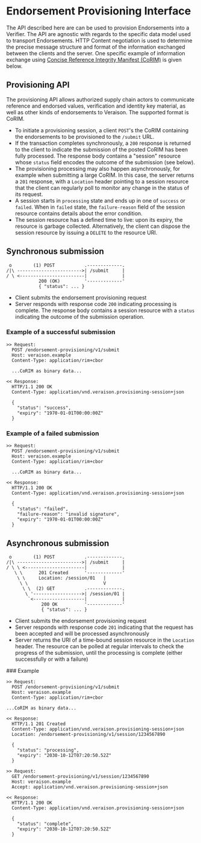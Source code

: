 # Endorsement Provisioning Interface

The API described here are can be used to provision 
Endorsements into a Verifier. The API are agnostic with regards to 
the specific data model used to transport Endorsements. HTTP Content negotiation is used to determine the precise message structure and format of the information exchanged between the clients and the server. 
One specific example of information exchange using
[Concise Reference Integrity Manifest (CoRIM)](https://datatracker.ietf.org/doc/draft-birkholz-rats-corim/) is given below.

## Provisioning API

The provisioning API allows authorized supply chain actors to communicate reference and endorsed values,
verification and identity key material, as well as other kinds of endorsements to Veraison. The supported 
format is CoRIM.

* To initiate a provisioning session, a client `POST`'s the CoRIM containing the endorsements to be provisioned to the `/submit` URL.
* If the transaction completes synchronously, a `200` response is returned to the client to indicate the
  submission of the posted CoRIM has been fully processed.  The response body contains a "session" resource whose `status` field encodes the outcome of the submission (see below).
* The provisioning processing may also happen asynchronously, for example when submitting a large CoRIM. In this case,
  the server returns a `201` response, with a `Location` header pointing to a session resource that the client can regularly poll to monitor any change in the status of its request.
* A session starts in `processing` state and ends up in one of `success` or `failed`. When in `failed` state, the `failure-reason` field of the session resource contains details about the error condition.
* The session resource has a defined time to live: upon its expiry, the resource is garbage collected.  Alternatively, the client can dispose the session resource by issuing a `DELETE` to the resource URI.

## Synchronous submission

```text
 o        (1) POST           .-------------.
/|\ ------------------------>| /submit     |
/ \ <------------------------|             |
            200 (OK)         '-------------' 
            { "status": ... }
```

* Client submits the endorsement provisioning request
* Server responds with response code `200` indicating processing is complete.
  The response body contains a session resource with a `status` indicating the outcome of the submission operation.

### Example of a successful submission

```text
>> Request:
  POST /endorsement-provisioning/v1/submit
  Host: veraison.example
  Content-Type: application/rim+cbor

  ...CoRIM as binary data...

<< Response:
  HTTP/1.1 200 OK
  Content-Type: application/vnd.veraison.provisioning-session+json

  {
    "status": "success",
    "expiry": "1970-01-01T00:00:00Z"
  }
```

### Example of a failed submission

```text
>> Request:
  POST /endorsement-provisioning/v1/submit
  Host: veraison.example
  Content-Type: application/rim+cbor

  ...CoRIM as binary data...

<< Response:
  HTTP/1.1 200 OK
  Content-Type: application/vnd.veraison.provisioning-session+json

  {
    "status": "failed",
    "failure-reason": "invalid signature",
    "expiry": "1970-01-01T00:00:00Z"
  }
```

## Asynchronous submission

```text
 o        (1) POST           .-------------.
/|\ ------------------------>| /submit     |
/ \ \ <----------------------|             |
   \ \      201 Created      '-------------'
    \ \     Location: /session/01   |
     \ \                            V
      \ \  (2) GET           .-------------.
       \ '------------------>| /session/01 |
        `<-------------------|             |
             200 OK          '-------------'
             { "status": ... }
```

* Client submits the endorsement provisioning request
* Server responds with response code `201` indicating that the request has been accepted and will be processed asynchronously
* Server returns the URI of a time-bound session resource in the `Location` header. The resource can be polled at regular intervals to check the progress of the submission, until the processing is complete (either successfully or with a failure)

### Example


```text
>> Request:
  POST /endorsement-provisioning/v1/submit
  Host: veraison.example
  Content-Type: application/rim+cbor

...CoRIM as binary data...
  
<< Response:
  HTTP/1.1 201 Created
  Content-Type: application/vnd.veraison.provisioning-session+json
  Location: /endorsement-provisioning/v1/session/1234567890

  {
    "status": "processing",
    "expiry": "2030-10-12T07:20:50.52Z"
  }
```

```text
>> Request:
  GET /endorsement-provisioning/v1/session/1234567890
  Host: veraison.example
  Accept: application/vnd.veraison.provisioning-session+json

<< Response:
  HTTP/1.1 200 OK
  Content-Type: application/vnd.veraison.provisioning-session+json

  {
    "status": "complete",
    "expiry": "2030-10-12T07:20:50.52Z"
  }
```
